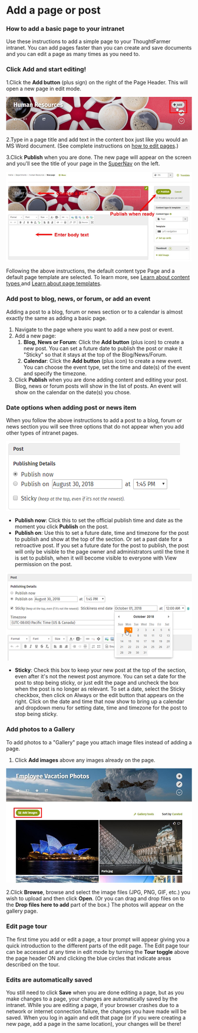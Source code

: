 # Add a page or post



### How to add a basic page to your intranet

Use these instructions to add a simple page to your ThoughtFarmer intranet. You can add pages faster than you can create and save documents and you can edit a page as many times as you need to.

### Click Add and start editing!

1.Click the **Add button** \(plus sign\) on the right of the Page Header. This will open a new page in edit mode.  
  


![](../../.gitbook/assets/1%20%2844%29.jpg)



2.Type in a page title and add text in the content box just like you would an MS Word document. \(See complete instructions on [how to edit pages](../edit-page-contents/).\)

3.Click **Publish** when you are done. The new page will appear on the screen and you'll see the title of your page in the [SuperNav](../search/use-the-supernav.md) on the left.

![](../../.gitbook/assets/2%20%2835%29.jpg)

Following the above instructions, the default content type Page and a default page template are selected. To learn more, see [Learn about content types ](content-types.md)and [Learn about page templates](templates.md).

### Add post to blog, news, or forum, or add an event

Adding a post to a blog, forum or news section or to a calendar is almost exactly the same as adding a basic page.

1. Navigate to the page where you want to add a new post or event.
2. Add a new page:
   1. **Blog, News or Forum**: Click the **Add button** \(plus icon\) to create a new post. You can set a future date to publish the post or make it "Sticky" so that it stays at the top of the Blog/News/Forum.
   2. **Calendar**: Click the **Add button** \(plus icon\) to create a new event. You can choose the event type, set the time and date\(s\) of the event and specify the timezone.
3. Click **Publish** when you are done adding content and editing your post. Blog, news or forum posts will show in the list of posts. An event will show on the calendar on the date\(s\) you chose.

### Date options when adding post or news item

When you follow the above instructions to add a post to a blog, forum or news section you will see three options that do not appear when you add other types of intranet pages.

![](../../.gitbook/assets/3%20%2833%29.png)



* **Publish now**: Click this to set the official publish time and date as the moment you click **Publish** on the post.
* **Publish on**: Use this to set a future date, time and timezone for the post to publish and show at the top of the section. Or set a past date for a retroactive post. If you set a future date for the post to publish, the post will only be visible to the page owner and administrators until the time it is set to publish, when it will become visible to everyone with View permission on the post.

![](../../.gitbook/assets/4%20%2821%29.png)



* **Sticky**: Check this box to keep your new post at the top of the section, even after it's not the newest post anymore. You can set a date for the post to stop being sticky, or just edit the page and uncheck the box when the post is no longer as relevant. To set a date, select the Sticky checkbox, then click on Always or the edit button that appears on the right. Click on the date and time that now show to bring up a calendar and dropdown menu for setting date, time and timezone for the post to stop being sticky.

### Add photos to a Gallery

To add photos to a "Gallery" page you attach image files instead of adding a page.

1. Click **Add images** above any images already on the page. 

![](../../.gitbook/assets/5%20%289%29.jpg)



2.Click **Browse**, browse and select the image files \(JPG, PNG, GIF, etc.\) you wish to upload and then click **Open**. \(Or you can drag and drop files on to the **Drop files here to add** part of the box.\) The photos will appear on the gallery page.

### Edit page tour

The first time you add or edit a page, a tour prompt will appear giving you a quick introduction to the different parts of the edit page. The Edit page tour can be accessed at any time in edit mode by turning the **Tour toggle** above the page header ON and clicking the blue circles that indicate areas described on the tour.

### Edits are automatically saved

You still need to click **Save** when you are done editing a page, but as you make changes to a page, your changes are automatically saved by the intranet. While you are editing a page, if your browser crashes due to a network or internet connection failure, the changes you have made will be saved. When you log in again and edit that page \(or if you were creating a new page, add a page in the same location\), your changes will be there!  


